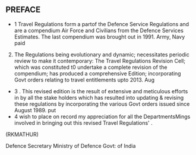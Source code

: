## PREFACE

- 1 Travel Regulations form a partof the Defence Service Regulations and are a compendium Air Force and Civilians from the Defence Services Estimates. The last compendium was brought out in 1991. Army, Navy paid
2. The Regulations being evolutionary and dynamic; necessitates periodic review to make it contemporary: The Travel Regulations Revision Cell; which was constituted t0 undertake a complete revision of the compendium; has produced a comprehensive Edition; incorporating Govt orders relating to travel entitlements upto 2013. Aug
- 3 . This revised edition is the result of extensive and meticulous efforts in by all the stake holders which has resulted into updating &amp; revising these regulations by incorporating the various Govt orders issued since August 1989. put
- 4 wish to place on record my appreciation for all the DepartmentsMings involved in bringing out this revised Travel Regulations' .

(RKMATHUR)

Defence Secretary Ministry of Defence Govt: of India

<!-- image -->
